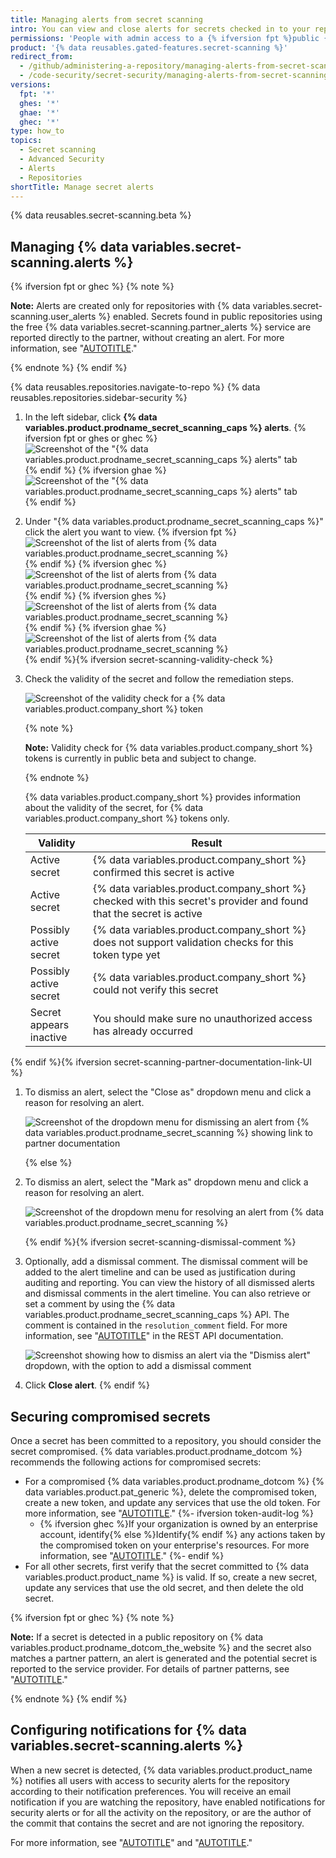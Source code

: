 ```yaml
---
title: Managing alerts from secret scanning
intro: You can view and close alerts for secrets checked in to your repository.
permissions: 'People with admin access to a {% ifversion fpt %}public {% endif %}repository can view and dismiss secret scanning alerts for the repository.'
product: '{% data reusables.gated-features.secret-scanning %}'
redirect_from:
  - /github/administering-a-repository/managing-alerts-from-secret-scanning
  - /code-security/secret-security/managing-alerts-from-secret-scanning
versions:
  fpt: '*'
  ghes: '*'
  ghae: '*'
  ghec: '*'
type: how_to
topics:
  - Secret scanning
  - Advanced Security
  - Alerts
  - Repositories
shortTitle: Manage secret alerts
---
```


{% data reusables.secret-scanning.beta %}

## Managing {% data variables.secret-scanning.alerts %}

{% ifversion fpt or ghec %}
{% note %}

**Note:** Alerts are created only for repositories with {% data variables.secret-scanning.user_alerts %} enabled. Secrets found in public repositories using the free {% data variables.secret-scanning.partner_alerts %} service are reported directly to the partner, without creating an alert. For more information, see "[AUTOTITLE](/code-security/secret-scanning/secret-scanning-patterns#supported-secrets-for-partner-alerts)."

{% endnote %}
{% endif %}

{% data reusables.repositories.navigate-to-repo %}
{% data reusables.repositories.sidebar-security %}
1. In the left sidebar, click **{% data variables.product.prodname_secret_scanning_caps %} alerts**.
   {% ifversion fpt or ghes or ghec %}
   ![Screenshot of the "{% data variables.product.prodname_secret_scanning_caps %} alerts" tab](/assets/images/help/repository/sidebar-secrets.png)
   {% endif %}
   {% ifversion ghae %}
   ![Screenshot of the "{% data variables.product.prodname_secret_scanning_caps %} alerts" tab](/assets/images/enterprise/github-ae/repository/sidebar-secrets-ghae.png)
   {% endif %}
1. Under "{% data variables.product.prodname_secret_scanning_caps %}" click the alert you want to view.
   {% ifversion fpt %}
   ![Screenshot of the list of alerts from {% data variables.product.prodname_secret_scanning %}](/assets/images/help/repository/secret-scanning-alerts-click-alert-fpt.png)
   {% endif %}
   {% ifversion ghec %}
   ![Screenshot of the list of alerts from {% data variables.product.prodname_secret_scanning %}](/assets/images/help/repository/secret-scanning-click-alert-ghec.png)
   {% endif %}
   {% ifversion ghes %}
   ![Screenshot of the list of alerts from {% data variables.product.prodname_secret_scanning %}](/assets/images/help/repository/secret-scanning-click-alert-ghe.png)
   {% endif %}
   {% ifversion ghae %}
   ![Screenshot of the list of alerts from {% data variables.product.prodname_secret_scanning %}](/assets/images/enterprise/github-ae/repository/secret-scanning-click-alert-ghae.png)
   {% endif %}{% ifversion secret-scanning-validity-check %}
1. Check the validity of the secret and follow the remediation steps.

   ![Screenshot of the validity check for a {% data variables.product.company_short %} token](/assets/images/help/repository/secret-scanning-validity-check.png)

   {% note %}

   **Note:** Validity check for {% data variables.product.company_short %} tokens is currently in public beta and subject to change.

   {% endnote %}

   {% data variables.product.company_short %} provides information about the validity of the secret, for {% data variables.product.company_short %} tokens only.

   | Validity                |     Result                                                                           |
   |-------------------------|--------------------------------------------------------------------------------|
   | Active secret           | {% data variables.product.company_short %} confirmed this secret is active                                         |
   | Active secret           | {% data variables.product.company_short %} checked with this secret's provider and found that the secret is active |
   | Possibly active secret  | {% data variables.product.company_short %} does not support validation checks for this token type yet               |
   | Possibly active secret  | {% data variables.product.company_short %} could not verify this secret                                            |
   | Secret appears inactive | You should make sure no unauthorized access has already occurred                 |
{% endif %}{% ifversion secret-scanning-partner-documentation-link-UI %}
1. To dismiss an alert, select the "Close as" dropdown menu and click a reason for resolving an alert.

   ![Screenshot of the dropdown menu for dismissing an alert from {% data variables.product.prodname_secret_scanning %} showing link to partner documentation](/assets/images/help/repository/secret-scanning-dismiss-alert-web-ui-link-partner-documentation.png)

   {% else %}
2. To dismiss an alert, select the "Mark as" dropdown menu and click a reason for resolving an alert.

   ![Screenshot of the dropdown menu for resolving an alert from {% data variables.product.prodname_secret_scanning %}](/assets/images/enterprise/3.2/repository/secret-scanning-resolve-alert-ghe.png)

   {% endif %}{% ifversion secret-scanning-dismissal-comment %}
3. Optionally, add a dismissal comment. The dismissal comment will be added to the alert timeline and can be used as justification during auditing and reporting. You can view the history of all dismissed alerts and dismissal comments in the alert timeline. You can also retrieve or set a comment by using the {% data variables.product.prodname_secret_scanning_caps %} API. The comment is contained in the `resolution_comment` field. For more information, see "[AUTOTITLE](/rest/secret-scanning#update-a-secret-scanning-alert)" in the REST API documentation.

   ![Screenshot showing how to dismiss an alert via the "Dismiss alert" dropdown, with the option to add a dismissal comment](/assets/images/help/repository/secret-scanning-dismissal-comment.png)

4. Click **Close alert**.
{% endif %}

## Securing compromised secrets

Once a secret has been committed to a repository, you should consider the secret compromised. {% data variables.product.prodname_dotcom %} recommends the following actions for compromised secrets:

- For a compromised {% data variables.product.prodname_dotcom %} {% data variables.product.pat_generic %}, delete the compromised token, create a new token, and update any services that use the old token. For more information, see "[AUTOTITLE](/authentication/keeping-your-account-and-data-secure/creating-a-personal-access-token)."
{%- ifversion token-audit-log %}
  - {% ifversion ghec %}If your organization is owned by an enterprise account, identify{% else %}Identify{% endif %} any actions taken by the compromised token on your enterprise's resources. For more information, see "[AUTOTITLE](/admin/monitoring-activity-in-your-enterprise/reviewing-audit-logs-for-your-enterprise/identifying-audit-log-events-performed-by-an-access-token)."
{%- endif %}
- For all other secrets, first verify that the secret committed to {% data variables.product.product_name %} is valid. If so, create a new secret, update any services that use the old secret, and then delete the old secret.

{% ifversion fpt or ghec %}
{% note %}

**Note:** If a secret is detected in a public repository on {% data variables.product.prodname_dotcom_the_website %} and the secret also matches a partner pattern, an alert is generated and the potential secret is reported to the service provider. For details of partner patterns, see "[AUTOTITLE](/code-security/secret-scanning/secret-scanning-patterns#supported-secrets-for-partner-alerts)."

{% endnote %}
{% endif %}

## Configuring notifications for {% data variables.secret-scanning.alerts %}

When a new secret is detected, {% data variables.product.product_name %} notifies all users with access to security alerts for the repository according to their notification preferences. You will receive an email notification if you are watching the repository, have enabled notifications for security alerts or for all the activity on the repository, or are the author of the commit that contains the secret and are not ignoring the repository.

For more information, see "[AUTOTITLE](/repositories/managing-your-repositorys-settings-and-features/enabling-features-for-your-repository/managing-security-and-analysis-settings-for-your-repository#granting-access-to-security-alerts)" and "[AUTOTITLE](/account-and-profile/managing-subscriptions-and-notifications-on-github/setting-up-notifications/configuring-notifications#configuring-your-watch-settings-for-an-individual-repository)."
